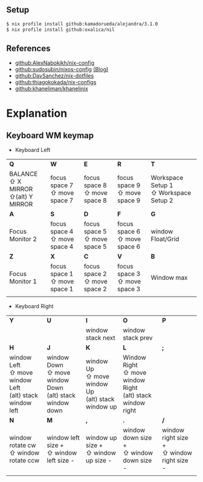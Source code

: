 

## Setup
```bash
$ nix profile install github:kamadorueda/alejandra/3.1.0
$ nix profile install github:oxalica/nil
```

## References
- [github:AlexNabokikh/nix-config](https://github.com/AlexNabokikh/nix-config)
- [github:sudosubin/nixos-config](https://github.com/sudosubin/nixos-config) [(Blog)](https://medium.com/@sudosubin/%EC%8A%AC%EA%B8%B0%EB%A1%AD%EA%B2%8C-dotfiles-%EA%B4%80%EB%A6%AC%ED%95%98%EA%B8%B0-e66b3a280c6f)
- [github:DavSanchez/nix-dotfiles](https://github.com/DavSanchez/nix-dotfiles)
- [github:thiagokokada/nix-configs](https://github.com/thiagokokada/nix-configs)
- [github:khaneliman/khanelinix](https://github.com/khaneliman/khanelinix)

 

# Explanation

## Keyboard WM keymap

- Keyboard Left

|                                           |                                 |                                 |                                 |                                          |
| ----------------------------------------- | ------------------------------- | ------------------------------- | ------------------------------- | ---------------------------------------- |
| **Q**                                     | **W**                           | **E**                           | **R**                           | **T**                                    |
| BALANCE <br>⇧ X MIRROR<br>⇧(alt) Y MIRROR | focus space 7<br>⇧ move space 7 | focus space 8<br>⇧ move space 8 | focus space 9<br>⇧ move space 9 | Workspace Setup 1<br>⇧ Workspace Setup 2 |
| **A**                                     | **S**                           | **D**                           | **F**                           | **G**                                    |
| Focus Monitor 2                           | focus space 4<br>⇧ move space 4 | focus space 5<br>⇧ move space 5 | focus space 6<br>⇧ move space 6 | window Float/Grid                        |
| **Z**                                     | **X**                           | **C**                           | **V**                           | **B**                                    |
| Focus Monitor 1                           | focus space 1<br>⇧ move space 1 | focus space 2<br>⇧ move space 2 | focus space 3<br>⇧ move space 3 | Window max                               |
|                                           |                                 |                                 |                                 |                                          |



- Keyboard Right

|                                                              |                                                              |                                                        |                                                                 |                                              |
| ------------------------------------------------------------ | ------------------------------------------------------------ | ------------------------------------------------------ | --------------------------------------------------------------- | -------------------------------------------- |
| **Y**                                                        | **U**                                                        | **I**                                                  | **O**                                                           | **P**                                        |
|                                                              |                                                              | window stack next                                      | window stack prev                                               |                                              |
| **H**                                                        | **J**                                                        | **K**                                                  | **L**                                                           | **;**                                        |
| window Left<br>⇧ move window Left<br>(alt) stack window left | window Down<br>⇧ move window Down<br>(alt) stack window down | window Up<br>⇧ move window Up<br>(alt) stack window up | Window Right<br>⇧ move window Right<br>(alt) stack window right |                                              |
| **N**                                                        | **M**                                                        | **,**                                                  | **.**                                                           | **/**                                        |
| window rotate cw<br>⇧ window rotate ccw                      | window left size +<br>⇧ window left size -                   | window up size +<br>⇧ window up size -                 | window down size +<br>⇧ window down size -                      | window right size +<br>⇧ window right size - |
|                                                              |                                                              |                                                        |                                                                 |                                              |







